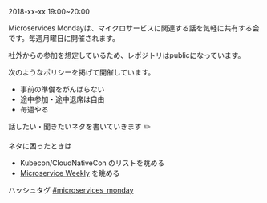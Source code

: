 2018-xx-xx 19:00~20:00

Microservices Mondayは、マイクロサービスに関連する話を気軽に共有する会です。毎週月曜日に開催されます。

社外からの参加を想定しているため、レポジトリはpublicになっています。

次のようなポリシーを掲げて開催しています。

- 事前の準備をがんばらない
- 途中参加・途中退席は自由
- 毎週やる

話したい・聞きたいネタを書いていきます ✏️

ネタに困ったときは

- Kubecon/CloudNativeCon のリストを眺める
- [Microservice Weekly](https://microserviceweekly.com/) を眺める

ハッシュタグ [#microservices_monday](https://twitter.com/hashtag/microservices_monday?src=hash)

